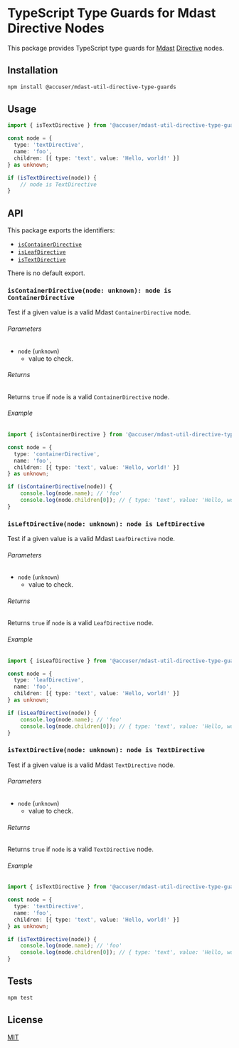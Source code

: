 # TypeScript Type Guards for Mdast Directive Nodes

This package provides TypeScript type guards for [Mdast](https://github.com/syntax-tree/mdast) [Directive](https://github.com/syntax-tree/mdast-util-directive) nodes.

## Installation

```sh
npm install @accuser/mdast-util-directive-type-guards
```

## Usage

```ts
import { isTextDirective } from '@accuser/mdast-util-directive-type-guards';

const node = {
  type: 'textDirective',
  name: 'foo',
  children: [{ type: 'text', value: 'Hello, world!' }]
} as unknown;

if (isTextDirective(node)) {
	// node is TextDirective
}
```

## API

This package exports the identifiers:

- [`isContainerDirective`](api-iscontainterdirective)
- [`isLeafDirective`](api-isleafdirective)
- [`isTextDirective`](api-istextdirective)

There is no default export.

### `isContainerDirective(node: unknown): node is ContainerDirective`

Test if a given value is a valid Mdast `ContainerDirective` node.

###### Parameters

* `node` (`unknown`)
	- value to check.

###### Returns

Returns `true` if `node` is a valid `ContainerDirective` node.

###### Example

```ts
import { isContainerDirective } from '@accuser/mdast-util-directive-type-guards';

const node = {
  type: 'containerDirective',
  name: 'foo',
  children: [{ type: 'text', value: 'Hello, world!' }]
} as unknown;

if (isContainerDirective(node)) {
	console.log(node.name); // 'foo'
	console.log(node.children[0]); // { type: 'text', value: 'Hello, world!' }
}
```

### `isLeftDirective(node: unknown): node is LeftDirective`

Test if a given value is a valid Mdast `LeafDirective` node.

###### Parameters

* `node` (`unknown`)
	- value to check.

###### Returns

Returns `true` if `node` is a valid `LeafDirective` node.

###### Example

```ts
import { isLeafDirective } from '@accuser/mdast-util-directive-type-guards';

const node = {
  type: 'leafDirective',
  name: 'foo',
  children: [{ type: 'text', value: 'Hello, world!' }]
} as unknown;

if (isLeafDirective(node)) {
	console.log(node.name); // 'foo'
	console.log(node.children[0]); // { type: 'text', value: 'Hello, world!' }
}
```

### `isTextDirective(node: unknown): node is TextDirective`

Test if a given value is a valid Mdast `TextDirective` node.

###### Parameters

* `node` (`unknown`)
	- value to check.

###### Returns

Returns `true` if `node` is a valid `TextDirective` node.

###### Example

```ts
import { isTextDirective } from '@accuser/mdast-util-directive-type-guards';

const node = {
  type: 'textDirective',
  name: 'foo',
  children: [{ type: 'text', value: 'Hello, world!' }]
} as unknown;

if (isTextDirective(node)) {
	console.log(node.name); // 'foo'
	console.log(node.children[0]); // { type: 'text', value: 'Hello, world!' }
}
```

## Tests

```sh
npm test
```

## License

[MIT](https://raw.githubusercontent.com/accuser/unist-util-type-guards/main/LICENSE)

[api-iscontainterdirective]: #iscontainerdirectivenode-unknown-node-is-containerdirective
[api-isleafdirective]: #isleafdirectivenode-unknown-node-is-leafdirective
[api-istextdirective]: #istextdirectivenode-unknown-node-is-textdirective
